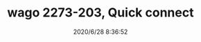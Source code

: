 ﻿---
layout: post 
title: wago 2273-203, Quick connect
tags: WAGO
categories: housing-terminal
overview: wago 2273-203
series: 
part_number: 2273-203
thumb_img: static/202006/378-thumb-20200628163751.jpg
image: static/202006/378-20200628163751.jpg
date: 2020/6/28 8:36:52
---




